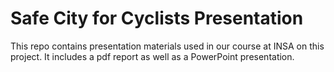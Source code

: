 # Safe City for Cyclists Presentation

This repo contains presentation materials used in our course at INSA on this project. It includes a pdf report as well as a PowerPoint presentation.
